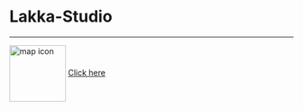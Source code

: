 # Lakka-Studio

---

 <img align="center" src="https://user-images.githubusercontent.com/96042722/203620072-873a99e5-4afc-45ef-9419-bc1676aede07.svg" width="100px" height="100px"
       alt="map icon"/>
  <a href="https://elenamihailova.github.io/Virtual-Keyboard/source/index.html"> Click here </a>

